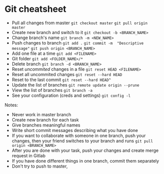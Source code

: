 # Git cheatsheet

- Pull all changes from master
  `git checkout master`
  `git pull origin master`
- Create new branch and switch to it
  `git checkout -b <BRANCH_NAME>`
- Change branch's name
  `git branch -m <NEW_NAME>`
- Push changes to branch
  `git add .`
  `git commit -m  "Descriptive message"`
  `git push origin <BRANCH_NAME>`
- Add one file at a time
  `git add <FILENAME>`
- Git folder
  `git add <FOLDER_NAME>/*`
- Delete branch
  `git branch -d <BRANCH_NAME>`
- Reset *uncommited*  changes in a file
  `git reset HEAD <FILENAME>`
- Reset all uncommited changes
  `git reset --hard HEAD`
- Reset to the last commit
  `git reset --hard HEAD^`
- Update the list of branches
  `git remote update origin --prune`
- View the list of branches
  `git branch -a`
- See your configuration (creds and settings)
  `git config -l`

Notes:

- Never work in master branch
- Create new branch for each task
- Give branches meaningful names
- Write short commit messages describing what you have done
- If you want to collaborate with someone in one branch, push your changes, then your friend switches to your branch and runs `git pull origin <BRANCH_NAME>`
- After you are done with your task, push your changes and create merge request in Gitlab
- If you have done different things in one branch, commit them separately
- Don't try to push to master, 
